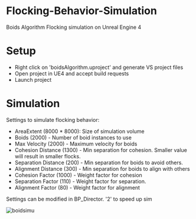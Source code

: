 # Flocking-Behavior-Simulation
Boids Algorithm Flocking simulation on Unreal Engine 4
# Setup
 - Right click on 'boidsAlgorithm.uproject' and generate VS project files
 - Open project in UE4 and accept build requests
 - Launch project
# Simulation
Settings to simulate flocking behavior:
- AreaExtent (8000 * 8000): Size of simulation volume
- Boids (2000) - Number of boid instances to use 
- Max Velocity (2000) - Maximum velocity for boids
- Cohesion Distance (1300) - Min separation for cohesion. Smaller value will result in smaller flocks.
- Separation Distance (200) - Min separation for boids to avoid others.
- Alignment Distance (300) - Min separation for boids to align  with others
- Cohesion Factor (1000) - Weight factor for cohesion
- Separation Factor (110) - Weight factor for separation. 
- Alignment Factor (80) - Weight factor for alignment

Settings can be modified in BP_Director.
'2' to speed up sim

![boidsimu](https://user-images.githubusercontent.com/54764474/194859753-98356133-9e77-4966-aabc-c56dc4c5491c.gif)
